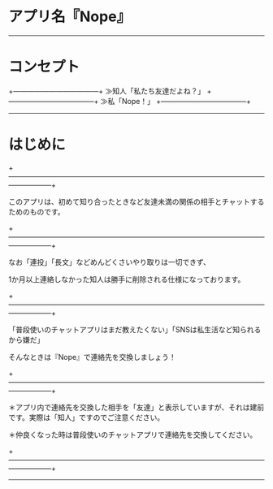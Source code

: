 # アプリ名『Nope』

---

# コンセプト

+————————————+
≫知人「私たち友達だよね？」
+————————————+
≫私「Nope！」
+————————————+

---

# はじめに

+——————————————————————————————————————————+

このアプリは、初めて知り合ったときなど友達未満の関係の相手とチャットするためのものです。

+——————————————————————————————————————————+

なお「連投」「長文」などめんどくさいやり取りは一切できず、

1か月以上連絡しなかった知人は勝手に削除される仕様になっております。

+——————————————————————————————————————————+

「普段使いのチャットアプリはまだ教えたくない」「SNSは私生活など知られるから嫌だ」

そんなときは『Nope』で連絡先を交換しましょう！

+——————————————————————————————————————————+

＊アプリ内で連絡先を交換した相手を「友達」と表示していますが、それは建前です。実際は「知人」ですのでご注意ください。

＊仲良くなった時は普段使いのチャットアプリで連絡先を交換してください。

+——————————————————————————————————————————+

---
